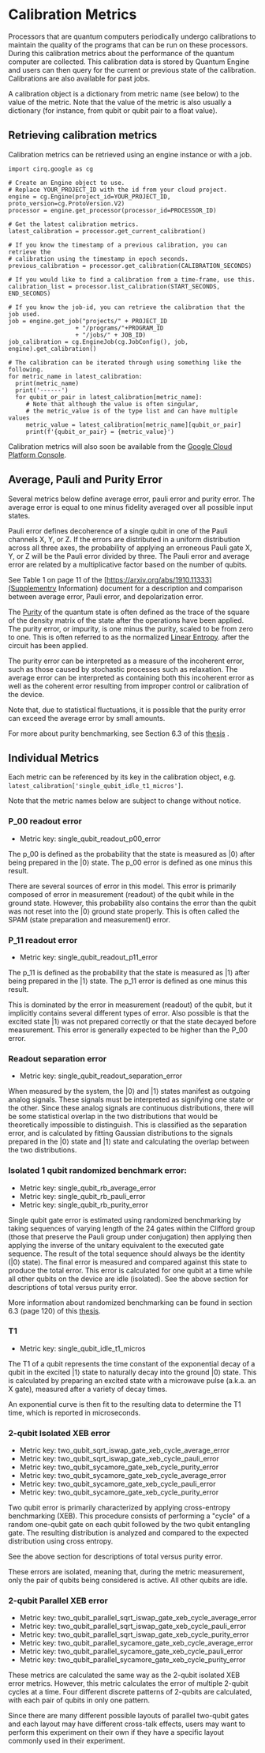 # Calibration Metrics

Processors that are quantum computers periodically undergo calibrations to
maintain the quality of the programs that can be run on these processors.
During this calibration metrics about the performance of the quantum computer 
are collected.  This calibration data is stored by Quantum Engine and users can
then query for the current or previous state of the calibration.
Calibrations are also available for past jobs.

A calibration object is a dictionary from metric name (see below) to the value
of the metric.  Note that the value of the metric is also usually a dictionary
(for instance, from qubit or qubit pair to a float value).

## Retrieving calibration metrics

Calibration metrics can be retrieved using an engine instance or with a job.

```
import cirq.google as cg

# Create an Engine object to use.
# Replace YOUR_PROJECT_ID with the id from your cloud project.
engine = cg.Engine(project_id=YOUR_PROJECT_ID, proto_version=cg.ProtoVersion.V2)
processor = engine.get_processor(processor_id=PROCESSOR_ID)

# Get the latest calibration metrics.
latest_calibration = processor.get_current_calibration()

# If you know the timestamp of a previous calibration, you can retrieve the
# calibration using the timestamp in epoch seconds.
previous_calibration = processor.get_calibration(CALIBRATION_SECONDS)

# If you would like to find a calibration from a time-frame, use this.
calibration_list = processor.list_calibration(START_SECONDS, END_SECONDS)

# If you know the job-id, you can retrieve the calibration that the job used.
job = engine.get_job("projects/" + PROJECT_ID
                   + "/programs/"+PROGRAM_ID
                   + "/jobs/" + JOB_ID)
job_calibration = cg.EngineJob(cg.JobConfig(), job, engine).get_calibration()

# The calibration can be iterated through using something like the following.
for metric_name in latest_calibration:
  print(metric_name)
  print('------')
  for qubit_or_pair in latest_calibration[metric_name]:
     # Note that although the value is often singular,
     # the metric_value is of the type list and can have multiple values     
     metric_value = latest_calibration[metric_name][qubit_or_pair]
     print(f'{qubit_or_pair} = {metric_value}')
```

Calibration metrics will also soon be available from the 
[Google Cloud Platform Console](https://console.cloud.google.com).

## Average, Pauli and Purity Error

Several metrics below define average error, pauli error and purity error.
The average error is equal to one minus fidelity averaged over all possible
input states.

Pauli error defines decoherence of a single qubit in one of the Pauli channels
X, Y, or Z.  If the errors are distributed in a uniform distribution across all
three axes, the probability of applying an erroneous Pauli gate X, Y, or Z will
be the Pauli error divided by three.  The Pauli error and average error are
related by a multiplicative factor based on the number of qubits.

See Table 1 on page 11 of the
[https://arxiv.org/abs/1910.11333](Supplementry Information)
document for a description and comparison between average error, Pauli error,
and depolarization error.

The [Purity](https://en.wikipedia.org/wiki/Purity_(quantum_mechanics)) of the
quantum state is often defined as the trace of the square of the 
density matrix of the state after the operations have been applied.
The purity error, or impurity, is one minus the purity, scaled to be from zero
to one.  This is often referred to as the normalized
[Linear Entropy](https://en.wikipedia.org/wiki/Linear_entropy).
after the circuit has been applied.  

The purity error can be interpreted as a measure of the incoherent error,
such as those caused by stochastic processes such as relaxation.  The average
error can be interpreted as containing both this incoherent error as well as
the coherent error resulting from improper control or calibration of the device.

Note that, due to statistical fluctuations, it is possible that the purity
error can exceed the average error by small amounts.

For more about purity benchmarking, see Section 6.3 of this
[thesis](https://web.physics.ucsb.edu/~martinisgroup/theses/Chen2018.pdf) .

## Individual Metrics

Each metric can be referenced by its key in the calibration object, e.g.
```latest_calibration['single_qubit_idle_t1_micros']```.

Note that the metric names below are subject to change without notice.

### P_00 readout error
*   Metric key: single_qubit_readout_p00_error

The p_00 is defined as the probability that the state is measured as |0⟩ after
being prepared in the |0⟩ state.  The p_00 error is defined as one minus this
result.  

There are several sources of error in this model.  This error is primarily
composed of error in measurement (readout) of the qubit while in the ground
state.  However, this probability also contains the error than the qubit was not
reset into the |0⟩ ground state properly.  This is often called the SPAM (state 
preparation and measurement) error.

### P_11 readout error
*   Metric key: single_qubit_readout_p11_error

The p_11 is defined as the probability that the state is measured as |1⟩ after
being prepared in the |1⟩ state.  The p_11 error is defined as one minus this
result.  

This is dominated by the error in measurement (readout) of the qubit, but it
implicitly contains several different types of error.  Also possible is that the
excited state |1⟩ was not prepared correctly or that the state decayed before
measurement.  This error is generally expected to be higher than the P_00 error.

### Readout separation error
*   Metric key: single_qubit_readout_separation_error

When measured by the system, the |0⟩ and |1⟩ states manifest as outgoing analog
signals.  These signals must be interpreted as signifying one state or the
other.  Since these analog signals are continuous distributions, there will be
some statistical overlap in the two distributions that would be theoretically
impossible to distinguish.  This is classified as the separation error, and is
calculated by fitting Gaussian distributions to the signals prepared in the
|0⟩ state and |1⟩ state and calculating the overlap between the two
distributions.

### Isolated 1 qubit randomized benchmark error: 
*   Metric key: single_qubit_rb_average_error
*   Metric key: single_qubit_rb_pauli_error
*   Metric key: single_qubit_rb_purity_error

Single qubit gate error is estimated using randomized benchmarking by taking
sequences of varying length of the 24 gates within the Clifford group
(those that preserve the Pauli group under conjugation) then applying then
applying the inverse of the unitary equivalent to the executed gate sequence.
The result of the total sequence should always be the identity (|0⟩ state).
The final error is measured and compared against this
state to produce the total error.  This error is calculated for one qubit at a
time while all other qubits on the device are idle (isolated).  See the
above section for descriptions of total versus purity error.

More information about randomized benchmarking can be found in section 6.3
(page 120) of this
[thesis](https://web.physics.ucsb.edu/~martinisgroup/theses/Chen2018.pdf).

### T1 
*   Metric key: single_qubit_idle_t1_micros

The T1 of a qubit represents the time constant of the exponential decay of a
qubit in the excited |1⟩ state to naturally decay into the ground |0⟩ state.
This is calculated by preparing an excited state with a microwave pulse
(a.k.a. an X gate), measured after a variety of decay times.

An exponential curve is then fit to the resulting data to determine the T1 time,
which is reported in microseconds.

### 2-qubit Isolated XEB error
*   Metric key: two_qubit_sqrt_iswap_gate_xeb_cycle_average_error
*   Metric key: two_qubit_sqrt_iswap_gate_xeb_cycle_pauli_error
*   Metric key: two_qubit_sycamore_gate_xeb_cycle_purity_error
*   Metric key: two_qubit_sycamore_gate_xeb_cycle_average_error
*   Metric key: two_qubit_sycamore_gate_xeb_cycle_pauli_error
*   Metric key: two_qubit_sycamore_gate_xeb_cycle_purity_error

Two qubit error is primarily characterized by applying cross-entropy
benchmarking (XEB).  This procedure consists of performing a "cycle" of a
random one-qubit gate on each qubit followed by the two qubit entangling gate.
The resulting distribution is analyzed and compared to the expected distribution
using cross entropy.

See the above section for descriptions of total versus purity error.

These errors are isolated, meaning that, during the metric measurement, only the
pair of qubits being considered is active.  All other qubits are idle.

### 2-qubit Parallel XEB error
*   Metric key: two_qubit_parallel_sqrt_iswap_gate_xeb_cycle_average_error
*   Metric key: two_qubit_parallel_sqrt_iswap_gate_xeb_cycle_pauli_error
*   Metric key: two_qubit_parallel_sqrt_iswap_gate_xeb_cycle_purity_error
*   Metric key: two_qubit_parallel_sycamore_gate_xeb_cycle_average_error
*   Metric key: two_qubit_parallel_sycamore_gate_xeb_cycle_pauli_error
*   Metric key: two_qubit_parallel_sycamore_gate_xeb_cycle_purity_error

These metrics are calculated the same way as the 2-qubit isolated XEB error
metrics.  However, this metric calculates the error of multiple 2-qubit cycles
at a time.  Four different discrete patterns of 2-qubits are calculated, with
each pair of qubits in only one pattern.

Since there are many different possible layouts of parallel two-qubit gates
and each layout may have different cross-talk effects, users may want to perform
this experiment on their own if they have a specific layout commonly used in
their experiment.